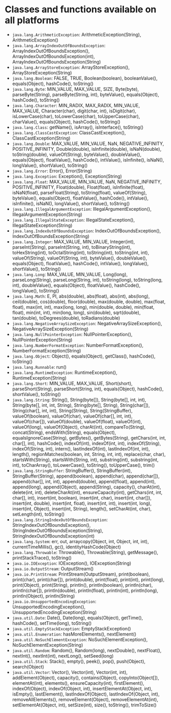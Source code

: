 Classes and functions available on all platforms
================================================

- `java.lang.ArithmeticException`: ArithmeticException(String), ArithmeticException()
- `java.lang.ArrayIndexOutOfBoundsException`: ArrayIndexOutOfBoundsException(), ArrayIndexOutOfBoundsException(int), ArrayIndexOutOfBoundsException(String)
- `java.lang.ArrayStoreException`: ArrayStoreException(), ArrayStoreException(String)
- `java.lang.Boolean`: FALSE, TRUE, Boolean(boolean), booleanValue(), equals(Object), hashCode(), toString()
- `java.lang.Byte`: MIN_VALUE, MAX_VALUE, SIZE, Byte(byte), parseByte(String), parseByte(String, int), byteValue(), equals(Object), hashCode(), toString()
- `java.lang.Character`: MIN_RADIX, MAX_RADIX, MIN_VALUE, MAX_VALUE, Character(char), digit(char, int), isDigit(char), isLowerCase(char), toLowerCase(char), toUpperCase(char), charValue(), equals(Object), hashCode(), toString()
- `java.lang.Class`: getName(), isArray(), isInterface(), toString()
- `java.lang.ClassCastException`: ClassCastException(), ClassCastException(String)
- `java.lang.Double`: MAX_VALUE, MIN_VALUE, NaN, NEGATIVE_INFINITY, POSITIVE_INFINITY, Double(double), isInfinite(double), isNaN(double), toString(double), valueOf(String), byteValue(), doubleValue(), equals(Object), floatValue(), hashCode(), intValue(), isInfinite(), isNaN(), longValue(), shortValue(), toString()
- `java.lang.Error`: Error(), Error(String)
- `java.lang.Exception`: Exception(), Exception(String)
- `java.lang.Float`: MAX_VALUE, MIN_VALUE, NaN, NEGATIVE_INFINITY, POSITIVE_INFINITY, Float(double), Float(float), isInfinite(float), isNaN(float), parseFloat(String), toString(float), valueOf(String), byteValue(), equals(Object), floatValue(), hashCode(), intValue(), isInfinite(), isNaN(), longValue(), shortValue(), toString()
- `java.lang.IllegalArgumentException`: IllegalArgumentException(), IllegalArgumentException(String)
- `java.lang.IllegalStateException`: IllegalStateException(), IllegalStateException(String)
- `java.lang.IndexOutOfBoundsException`: IndexOutOfBoundsException(), IndexOutOfBoundsException(String)
- `java.lang.Integer`: MAX_VALUE, MIN_VALUE, Integer(int), parseInt(String), parseInt(String, int), toBinaryString(int), toHexString(int), toOctalString(int), toString(int), toString(int, int), valueOf(String), valueOf(String, int), byteValue(), doubleValue(), equals(Object), floatValue(), hashCode(), intValue(), longValue(), shortValue(), toString()
- `java.lang.Long`: MAX_VALUE, MIN_VALUE, Long(long), parseLong(String), parseLong(String, int), toString(long), toString(long, int), doubleValue(), equals(Object), floatValue(), hashCode(), longValue(), toString()
- `java.lang.Math`: E, PI, abs(double), abs(float), abs(int), abs(long), ceil(double), cos(double), floor(double), max(double, double), max(float, float), max(int, int), max(long, long), min(double, double), min(float, float), min(int, int), min(long, long), sin(double), sqrt(double), tan(double), toDegrees(double), toRadians(double)
- `java.lang.NegativeArraySizeException`: NegativeArraySizeException(), NegativeArraySizeException(String)
- `java.lang.NullPointerException`: NullPointerException(), NullPointerException(String)
- `java.lang.NumberFormatException`: NumberFormatException(), NumberFormatException(String)
- `java.lang.Object`: Object(), equals(Object), getClass(), hashCode(), toString()
- `java.lang.Runnable`: run()
- `java.lang.RuntimeException`: RuntimeException(), RuntimeException(String)
- `java.lang.Short`: MIN_VALUE, MAX_VALUE, Short(short), parseShort(String), parseShort(String, int), equals(Object), hashCode(), shortValue(), toString()
- `java.lang.String`: String(), String(byte[]), String(byte[], int, int), String(byte[], int, int, String), String(byte[], String), String(char[]), String(char[], int, int), String(String), String(StringBuffer), valueOf(boolean), valueOf(char), valueOf(char[], int, int), valueOf(char[]), valueOf(double), valueOf(float), valueOf(int), valueOf(long), valueOf(Object), charAt(int), compareTo(String), concat(String), endsWith(String), equals(Object), equalsIgnoreCase(String), getBytes(), getBytes(String), getChars(int, int, char[], int), hashCode(), indexOf(int), indexOf(int, int), indexOf(String), indexOf(String, int), intern(), lastIndexOf(int), lastIndexOf(int, int), length(), regionMatches(boolean, int, String, int, int), replace(char, char), startsWith(String), startsWith(String, int), substring(int), substring(int, int), toCharArray(), toLowerCase(), toString(), toUpperCase(), trim()
- `java.lang.StringBuffer`: StringBuffer(), StringBuffer(int), StringBuffer(String), append(boolean), append(char), append(char[]), append(char[], int, int), append(double), append(float), append(int), append(long), append(Object), append(String), capacity(), charAt(int), delete(int, int), deleteCharAt(int), ensureCapacity(int), getChars(int, int, char[], int), insert(int, boolean), insert(int, char), insert(int, char[]), insert(int, double), insert(int, float), insert(int, int), insert(int, long), insert(int, Object), insert(int, String), length(), setCharAt(int, char), setLength(int), toString()
- `java.lang.StringIndexOutOfBoundsException`: StringIndexOutOfBoundsException(), StringIndexOutOfBoundsException(String), StringIndexOutOfBoundsException(int)
- `java.lang.System`: err, out, arraycopy(Object, int, Object, int, int), currentTimeMillis(), gc(), identityHashCode(Object)
- `java.lang.Throwable`: Throwable(), Throwable(String), getMessage(), printStackTrace(), toString()
- `java.io.IOException`: IOException(), IOException(String)
- `java.io.OutputStream`: OutputStream()
- `java.io.PrintStream`: PrintStream(OutputStream), print(boolean), print(char), print(char[]), print(double), print(float), print(int), print(long), print(Object), print(String), println(), println(boolean), println(char), println(char[]), println(double), println(float), println(int), println(long), println(Object), println(String)
- `java.io.UnsupportedEncodingException`: UnsupportedEncodingException(), UnsupportedEncodingException(String)
- `java.util.Date`: Date(), Date(long), equals(Object), getTime(), hashCode(), setTime(long), toString()
- `java.util.EmptyStackException`: EmptyStackException()
- `java.util.Enumeration`: hasMoreElements(), nextElement()
- `java.util.NoSuchElementException`: NoSuchElementException(), NoSuchElementException(String)
- `java.util.Random`: Random(), Random(long), nextDouble(), nextFloat(), nextInt(), nextInt(int), nextLong(), setSeed(long)
- `java.util.Stack`: Stack(), empty(), peek(), pop(), push(Object), search(Object)
- `java.util.Vector`: Vector(), Vector(int), Vector(int, int), addElement(Object), capacity(), contains(Object), copyInto(Object[]), elementAt(int), elements(), ensureCapacity(int), firstElement(), indexOf(Object), indexOf(Object, int), insertElementAt(Object, int), isEmpty(), lastElement(), lastIndexOf(Object), lastIndexOf(Object, int), removeAllElements(), removeElement(Object), removeElementAt(int), setElementAt(Object, int), setSize(int), size(), toString(), trimToSize()
